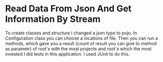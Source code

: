 # Read Data From Json And Get Information By Stream
To create classes and structure i changed a json type to pojo.
In Configuration class you can choose a locations of file.
Then you can run a methods, which gave you a result (count of result you can give to method as parametr) of root's with the most projects and root's which the most invested
I did tests in this application. I used JUnit to do this.
